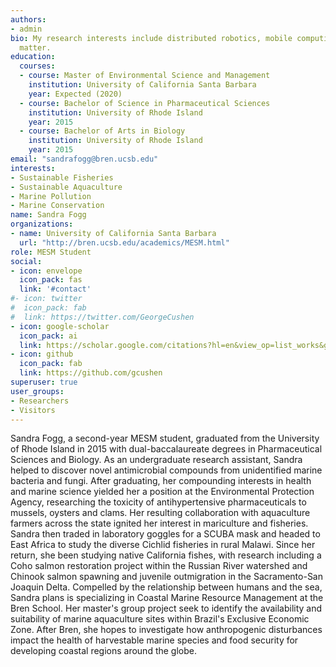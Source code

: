 ```yaml
---
authors:
- admin
bio: My research interests include distributed robotics, mobile computing and programmable
  matter.
education:
  courses:
  - course: Master of Environmental Science and Management 
    institution: University of California Santa Barbara
    year: Expected (2020)
  - course: Bachelor of Science in Pharmaceutical Sciences
    institution: University of Rhode Island
    year: 2015
  - course: Bachelor of Arts in Biology
    institution: University of Rhode Island
    year: 2015
email: "sandrafogg@bren.ucsb.edu"
interests:
- Sustainable Fisheries
- Sustainable Aquaculture
- Marine Pollution
- Marine Conservation
name: Sandra Fogg
organizations:
- name: University of California Santa Barbara
  url: "http://bren.ucsb.edu/academics/MESM.html"
role: MESM Student
social:
- icon: envelope
  icon_pack: fas
  link: '#contact'
#- icon: twitter
#  icon_pack: fab
#  link: https://twitter.com/GeorgeCushen
- icon: google-scholar
  icon_pack: ai
  link: https://scholar.google.com/citations?hl=en&view_op=list_works&gmla=AJsN-F43Cgb1xfYTq1-l7rH0U-_yiU0_Tm8aHyHtEI1IAAn_cu73wZeYWO5w5yR1Bfy-DGJVrrHEirJMDvhfwlQ5Mjgsbf4vQg&user=IhZphuQAAAAJ
- icon: github
  icon_pack: fab
  link: https://github.com/gcushen
superuser: true
user_groups:
- Researchers
- Visitors
---
```


Sandra Fogg, a second-year MESM student, graduated from the University of Rhode Island in 2015 with dual-baccalaureate degrees in Pharmaceutical Sciences and Biology. As an undergraduate research assistant, Sandra helped to discover novel antimicrobial compounds from unidentified marine bacteria and fungi. After graduating, her compounding interests in health and marine science yielded her a position at the Environmental Protection Agency, researching the toxicity of antihypertensive pharmaceuticals to mussels, oysters and clams. Her resulting collaboration with aquaculture farmers across the state ignited her interest in mariculture and fisheries. Sandra then traded in laboratory goggles for a SCUBA mask and headed to East Africa to study the diverse Cichlid fisheries in rural Malawi. Since her return, she been studying native California fishes, with research including a Coho salmon restoration project within the Russian River watershed and Chinook salmon spawning and juvenile outmigration in the Sacramento-San Joaquin Delta. Compelled by the relationship between humans and the sea, Sandra plans is specializing in Coastal Marine Resource Management at the Bren School. Her master's group project seek to identify the availability and suitability of marine aquaculture sites within Brazil's Exclusive Economic Zone. After Bren, she hopes to investigate how anthropogenic disturbances impact the health of harvestable marine species and food security for developing coastal regions around the globe.

